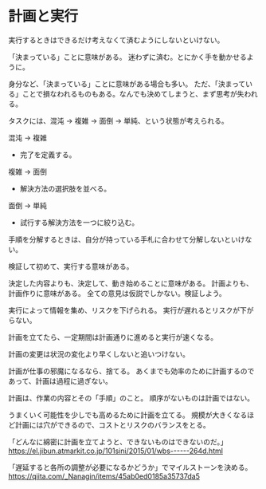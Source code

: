 # 計画と実行

実行するときはできるだけ考えなくて済むようにしないといけない。

「決まっている」ことに意味がある。
迷わずに済む。とにかく手を動かせるように。

身分など、「決まっている」ことに意味がある場合も多い。
ただ、「決まっている」ことで損なわれるものもある。なんでも決めてしまうと、まず思考が失われる。

タスクには、混沌 → 複雑 → 面倒 → 単純、という状態が考えられる。

混沌 → 複雑

- 完了を定義する。

複雑 → 面倒

- 解決方法の選択肢を並べる。

面倒 → 単純

- 試行する解決方法を一つに絞り込む。

手順を分解するときは、自分が持っている手札に合わせて分解しないといけない。

検証して初めて、実行する意味がある。

決定した内容よりも、決定して、動き始めることに意味がある。
計画よりも、計画作りに意味がある。
全ての意見は仮説でしかない。検証しよう。

実行によって情報を集め、リスクを下げられる。
実行が遅れるとリスクが下がらない。

計画を立てたら、一定期間は計画通りに進めると実行が速くなる。

計画の変更は状況の変化より早くしないと追いつけない。

計画が仕事の邪魔になるなら、捨てる。
あくまでも効率のために計画するのであって、計画は過程に過ぎない。

計画は、作業の内容とその「手順」のこと。
順序がないものは計画ではない。

うまくいく可能性を少しでも高めるために計画を立てる。
規模が大きくなるほど計画には穴ができるので、コストとリスクのバランスをとる。

「どんなに綿密に計画を立てようと、できないものはできないのだ。」
https://el.jibun.atmarkit.co.jp/101sini/2015/01/wbs------264d.html

「遅延すると各所の調整が必要になるかどうか」でマイルストーンを決める。
https://qiita.com/_Nanagin/items/45ab0ed0185a35737da5
